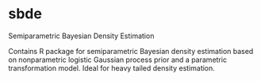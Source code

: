 # sbde
Semiparametric Bayesian Density Estimation

Contains R package for semiparametric Bayesian density estimation based on nonparametric logistic Gaussian process prior and a parametric transformation model. Ideal for heavy tailed density estimation.
